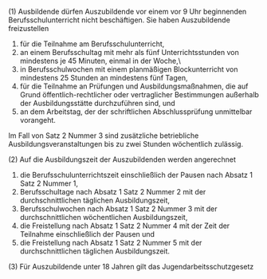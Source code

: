 (1) Ausbildende dürfen Auszubildende vor einem vor 9 Uhr beginnenden Berufsschulunterricht nicht beschäftigen. Sie haben Auszubildende freizustellen

1. für die Teilnahme am Berufsschulunterricht,
2. an einem Berufsschultag mit mehr als fünf Unterrichtsstunden von mindestens je 45 Minuten, einmal in der Woche,\
3. in Berufsschulwochen mit einem planmäßigen Blockunterricht von mindestens 25 Stunden an mindestens fünf Tagen,
4. für die Teilnahme an Prüfungen und Ausbildungsmaßnahmen, die auf Grund öffentlich-rechtlicher oder vertraglicher Bestimmungen außerhalb der Ausbildungsstätte durchzuführen sind, und
5. an dem Arbeitstag, der der schriftlichen Abschlussprüfung unmittelbar vorangeht.

Im Fall von Satz 2 Nummer 3 sind zusätzliche betriebliche Ausbildungsveranstaltungen bis zu zwei Stunden wöchentlich zulässig.

(2) Auf die Ausbildungszeit der Auszubildenden werden angerechnet

1. die Berufsschulunterrichtszeit einschließlich der Pausen nach Absatz 1 Satz 2 Nummer 1,
2. Berufsschultage nach Absatz 1 Satz 2 Nummer 2 mit der durchschnittlichen täglichen Ausbildungszeit,
3. Berufsschulwochen nach Absatz 1 Satz 2 Nummer 3 mit der durchschnittlichen wöchentlichen Ausbildungszeit,
4. die Freistellung nach Absatz 1 Satz 2 Nummer 4 mit der Zeit der Teilnahme einschließlich der Pausen und
5. die Freistellung nach Absatz 1 Satz 2 Nummer 5 mit der durchschnittlichen täglichen Ausbildungszeit.

(3) Für Auszubildende unter 18 Jahren gilt das Jugendarbeitsschutzgesetz